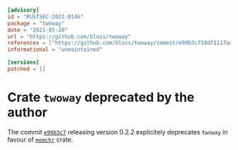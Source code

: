```toml
[advisory]
id = "RUSTSEC-2021-0146"
package = "twoway"
date = "2021-05-20"
url = "https://github.com/bluss/twoway"
references = ["https://github.com/bluss/twoway/commit/e99b3c718df1117ad7f54c33f6540c8f46cc17dd"]
informational = "unmaintained"

[versions]
patched = []
```

# Crate `twoway` deprecated by the author

The commit [`e99b3c7`](https://github.com/bluss/twoway/commit/e99b3c718df1117ad7f54c33f6540c8f46cc17dd) releasing version 0.2.2 explicitely deprecates `twoway` in favour of [`memchr`](https://crates.io/crates/memchr) crate.
